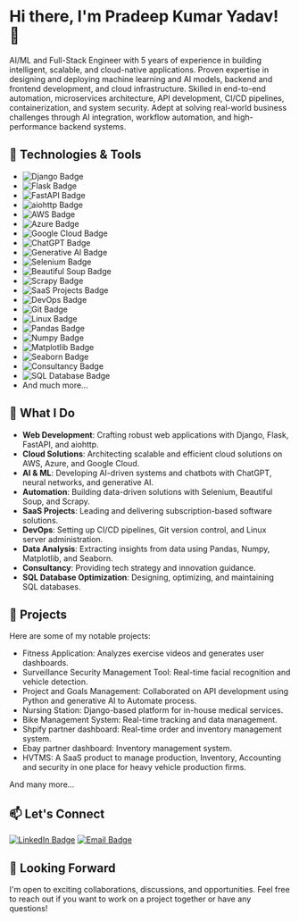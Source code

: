 # Hi there, I'm Pradeep Kumar Yadav! 👋

AI/ML and Full-Stack Engineer with 5 years of experience in building intelligent,
scalable, and cloud-native applications. Proven expertise in designing and
deploying machine learning and AI models, backend and frontend
development, and cloud infrastructure. Skilled in end-to-end automation,
microservices architecture, API development, CI/CD pipelines, containerization,
and system security. Adept at solving real-world business challenges through AI
integration, workflow automation, and high-performance backend systems.

## 🔧 Technologies & Tools

- ![Django Badge](https://img.shields.io/badge/Django-Web%20Development-brightgreen)
- ![Flask Badge](https://img.shields.io/badge/Flask-Web%20Development-brightgreen)
- ![FastAPI Badge](https://img.shields.io/badge/FastAPI-Web%20Development-brightgreen)
- ![aiohttp Badge](https://img.shields.io/badge/aiohttp-Web%20Development-brightgreen)
- ![AWS Badge](https://img.shields.io/badge/AWS-Cloud%20Technologies-orange)
- ![Azure Badge](https://img.shields.io/badge/Azure-Cloud%20Technologies-orange)
- ![Google Cloud Badge](https://img.shields.io/badge/Google%20Cloud-Cloud%20Technologies-orange)
- ![ChatGPT Badge](https://img.shields.io/badge/ChatGPT-AI%20%26%20ML-blue)
- ![Generative AI Badge](https://img.shields.io/badge/Generative%20AI-AI%20%26%20ML-blue)
- ![Selenium Badge](https://img.shields.io/badge/Selenium-Automation-yellow)
- ![Beautiful Soup Badge](https://img.shields.io/badge/Beautiful%20Soup-Automation-yellow)
- ![Scrapy Badge](https://img.shields.io/badge/Scrapy-Automation-yellow)
- ![SaaS Projects Badge](https://img.shields.io/badge/SaaS%20Projects-Development-lightgrey)
- ![DevOps Badge](https://img.shields.io/badge/DevOps-CI%2FCD-lightgrey)
- ![Git Badge](https://img.shields.io/badge/Git-Version%20Control-lightgrey)
- ![Linux Badge](https://img.shields.io/badge/Linux-Linux%20Administration-lightgrey)
- ![Pandas Badge](https://img.shields.io/badge/Pandas-Data%20Analysis-yellowgreen)
- ![Numpy Badge](https://img.shields.io/badge/Numpy-Data%20Analysis-yellowgreen)
- ![Matplotlib Badge](https://img.shields.io/badge/Matplotlib-Data%20Analysis-yellowgreen)
- ![Seaborn Badge](https://img.shields.io/badge/Seaborn-Data%20Analysis-yellowgreen)
- ![Consultancy Badge](https://img.shields.io/badge/Consultancy-Technology%20Strategy-lightgrey)
- ![SQL Database Badge](https://img.shields.io/badge/SQL%20Database-Optimization-lightgrey)
- And much more...

## 🚀 What I Do

- **Web Development**: Crafting robust web applications with Django, Flask, FastAPI, and aiohttp.
- **Cloud Solutions**: Architecting scalable and efficient cloud solutions on AWS, Azure, and Google Cloud.
- **AI & ML**: Developing AI-driven systems and chatbots with ChatGPT, neural networks, and generative AI.
- **Automation**: Building data-driven solutions with Selenium, Beautiful Soup, and Scrapy.
- **SaaS Projects**: Leading and delivering subscription-based software solutions.
- **DevOps**: Setting up CI/CD pipelines, Git version control, and Linux server administration.
- **Data Analysis**: Extracting insights from data using Pandas, Numpy, Matplotlib, and Seaborn.
- **Consultancy**: Providing tech strategy and innovation guidance.
- **SQL Database Optimization**: Designing, optimizing, and maintaining SQL databases.

## 🌟 Projects

Here are some of my notable projects:

- Fitness Application: Analyzes exercise videos and generates user dashboards.
- Surveillance Security Management Tool: Real-time facial recognition and vehicle detection.
- Project and Goals Management: Collaborated on API development using Python and generative AI to Automate process.
- Nursing Station: Django-based platform for in-house medical services.
- Bike Management System: Real-time tracking and data management.
- Shpify partner dashboard: Real-time order and inventory management system.
- Ebay partner dashboard: Inventory management system.
- HVTMS: A SaaS product to manage production, Inventory, Accounting and security in one place for heavy vehicle production firms.

And many more...

## 📫 Let's Connect

[![LinkedIn Badge](https://img.shields.io/badge/LinkedIn-0077B5?style=for-the-badge&logo=linkedin&logoColor=white)](https://www.linkedin.com/in/pydev/)
[![Email Badge](https://img.shields.io/badge/Gmail-D14836?style=for-the-badge&logo=gmail&logoColor=white)](mailto:pydev.pk@gmail.com)

## 🤝 Looking Forward

I'm open to exciting collaborations, discussions, and opportunities. Feel free to reach out if you want to work on a project together or have any questions!
